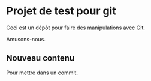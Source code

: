 # Projet de test pour git

Ceci est un dépôt pour faire des manipulations avec Git.

Amusons-nous.

## Nouveau contenu

Pour mettre dans un commit.
